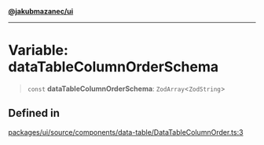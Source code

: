 [**@jakubmazanec/ui**](../README.md)

---

# Variable: dataTableColumnOrderSchema

> `const` **dataTableColumnOrderSchema**: `ZodArray`\<`ZodString`\>

## Defined in

[packages/ui/source/components/data-table/DataTableColumnOrder.ts:3](https://github.com/jakubmazanec/tools/blob/077fa4993ebe623b1c463499cc41912353ae6eb1/packages/ui/source/components/data-table/DataTableColumnOrder.ts#L3)
